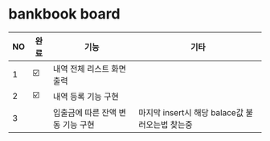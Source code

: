 # bankbook board

| NO | 완료 | 기능 |기타 |
| ------ | -- | -- |----------- |
| 1 | ☑️ |내역 전체 리스트 화면 출력|
| 2 | ☑️ |내역 등록 기능 구현|
| 3 |  |입출금에 따른 잔액 변동 기능 구현|마지막 insert시 해당 balace값 불러오는법 찾는중| 
